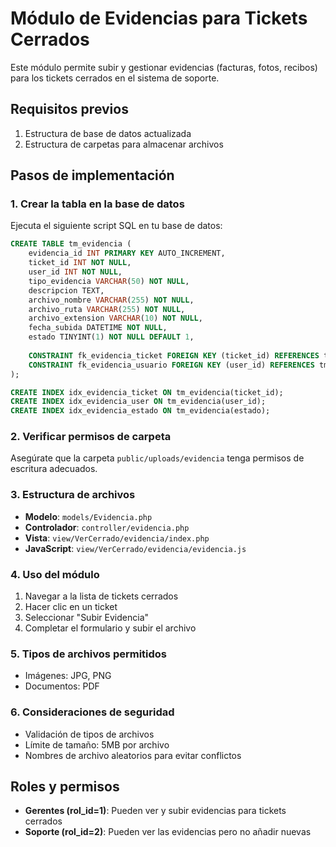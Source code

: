# Módulo de Evidencias para Tickets Cerrados

Este módulo permite subir y gestionar evidencias (facturas, fotos, recibos) para los tickets cerrados en el sistema de soporte.

## Requisitos previos

1. Estructura de base de datos actualizada
2. Estructura de carpetas para almacenar archivos

## Pasos de implementación

### 1. Crear la tabla en la base de datos

Ejecuta el siguiente script SQL en tu base de datos:

```sql
CREATE TABLE tm_evidencia (
    evidencia_id INT PRIMARY KEY AUTO_INCREMENT,
    ticket_id INT NOT NULL,
    user_id INT NOT NULL,
    tipo_evidencia VARCHAR(50) NOT NULL, 
    descripcion TEXT,
    archivo_nombre VARCHAR(255) NOT NULL,
    archivo_ruta VARCHAR(255) NOT NULL,
    archivo_extension VARCHAR(10) NOT NULL,
    fecha_subida DATETIME NOT NULL,
    estado TINYINT(1) NOT NULL DEFAULT 1,
    
    CONSTRAINT fk_evidencia_ticket FOREIGN KEY (ticket_id) REFERENCES tm_ticket (ticket_id),
    CONSTRAINT fk_evidencia_usuario FOREIGN KEY (user_id) REFERENCES tm_usuario (user_id)
);

CREATE INDEX idx_evidencia_ticket ON tm_evidencia(ticket_id);
CREATE INDEX idx_evidencia_user ON tm_evidencia(user_id);
CREATE INDEX idx_evidencia_estado ON tm_evidencia(estado);
```

### 2. Verificar permisos de carpeta

Asegúrate que la carpeta `public/uploads/evidencia` tenga permisos de escritura adecuados.

### 3. Estructura de archivos

- **Modelo**: `models/Evidencia.php`
- **Controlador**: `controller/evidencia.php`
- **Vista**: `view/VerCerrado/evidencia/index.php`
- **JavaScript**: `view/VerCerrado/evidencia/evidencia.js`

### 4. Uso del módulo

1. Navegar a la lista de tickets cerrados
2. Hacer clic en un ticket
3. Seleccionar "Subir Evidencia"
4. Completar el formulario y subir el archivo

### 5. Tipos de archivos permitidos

- Imágenes: JPG, PNG
- Documentos: PDF

### 6. Consideraciones de seguridad

- Validación de tipos de archivos
- Límite de tamaño: 5MB por archivo
- Nombres de archivo aleatorios para evitar conflictos

## Roles y permisos

- **Gerentes (rol_id=1)**: Pueden ver y subir evidencias para tickets cerrados
- **Soporte (rol_id=2)**: Pueden ver las evidencias pero no añadir nuevas
